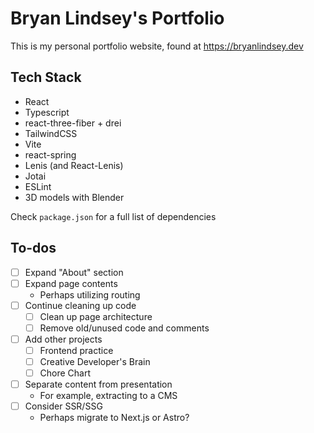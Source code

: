 # Bryan Lindsey's Portfolio

This is my personal portfolio website, found at https://bryanlindsey.dev

## Tech Stack

- React
- Typescript
- react-three-fiber + drei
- TailwindCSS
- Vite
- react-spring
- Lenis (and React-Lenis)
- Jotai
- ESLint
- 3D models with Blender

Check `package.json` for a full list of dependencies

## To-dos

- [ ] Expand "About" section
- [ ] Expand page contents
  - Perhaps utilizing routing
- [ ] Continue cleaning up code
  - [ ] Clean up page architecture
  - [ ] Remove old/unused code and comments
- [ ] Add other projects
  - [ ] Frontend practice
  - [ ] Creative Developer's Brain
  - [ ] Chore Chart
- [ ] Separate content from presentation
  - For example, extracting to a CMS
- [ ] Consider SSR/SSG
  - Perhaps migrate to Next.js or Astro?
